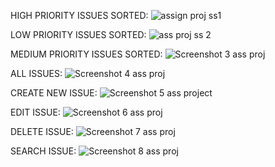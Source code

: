 HIGH PRIORITY ISSUES SORTED:
![assign proj ss1](https://github.com/user-attachments/assets/dec1cb86-3348-4f4b-bd89-d35c0409bac2)

LOW PRIORITY ISSUES SORTED:
![ass proj ss 2](https://github.com/user-attachments/assets/acd74506-d1af-40f7-8947-32806933c978)

MEDIUM PRIORITY ISSUES SORTED:
![Screenshot 3 ass proj](https://github.com/user-attachments/assets/0771c3be-e424-4e45-87ef-ca98594dcdd6)

ALL ISSUES:
![Screenshot 4 ass proj ](https://github.com/user-attachments/assets/04c91342-dd61-4941-909c-5c81a14c6cf5)

CREATE NEW ISSUE:
![Screenshot 5 ass project ](https://github.com/user-attachments/assets/c3c7f23b-2a31-4c33-b465-572a503212e3)

EDIT ISSUE:
![Screenshot 6 ass proj](https://github.com/user-attachments/assets/7f7bc634-8ac7-4da4-953a-e016737c1671)

DELETE ISSUE:
![Screenshot 7 ass proj ](https://github.com/user-attachments/assets/67bddace-e8c6-4c07-b67f-a690c1c6c043)

SEARCH ISSUE:
![Screenshot 8 ass proj](https://github.com/user-attachments/assets/62558035-d26d-4019-a13c-4124d785cd4b)
